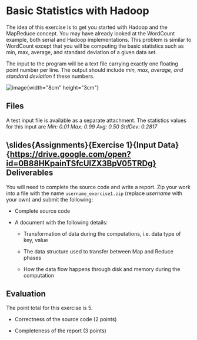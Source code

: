 Basic Statistics with Hadoop
============================

 

The idea of this exercise is to get you started with Hadoop and the
MapReduce concept. You may have already looked at the WordCount example,
both serial and Hadoop implementations. This problem is similar to
WordCount except that you will be computing the basic statistics such as
min, max, average, and standard deviation of a given data set.

The input to the program will be a text file carrying exactly one
floating point number per line. The output should include *min, max,
average, and standard deviation* f these numbers.

![image](section/icloud/assignment/exercise1/p1example.png){width="8cm"
height="3cm"}

Files
-----

A test input file is available as a separate attachment. The statistics
values for this input are *Min: 0.01 Max: 0.99 Avg: 0.50 StdDev: 0.2817*

\slides{Assignments}{Exercise 1}{Input Data}{https://drive.google.com/open?id=0B88HKpainTSfcUlZX3BpV05TRDg}
Deliverables
------------

You will need to complete the source code and write a report. Zip your
work into a file with the name `username_exercise1.zip` (replace
*username* with your own) and submit the following:

-   Complete source code

-   A document with the following details:

    -   Transformation of data during the computations, i.e. data type
        of key, value

    -   The data structure used to transfer between Map and Reduce
        phases

    -   How the data flow happens through disk and memory during the
        computation

Evaluation
----------

The point total for this exercise is 5.

-   Correctness of the source code (2 points)

-   Completeness of the report (3 points)
